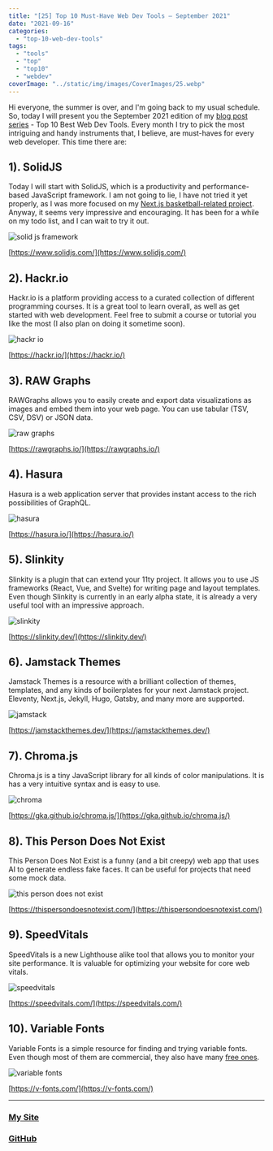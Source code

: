 ```yaml
---
title: "[25] Top 10 Must-Have Web Dev Tools – September 2021"
date: "2021-09-16"
categories:
  - "top-10-web-dev-tools"
tags:
  - "tools"
  - "top"
  - "top10"
  - "webdev"
coverImage: "../static/img/images/CoverImages/25.webp"
---
```


Hi everyone, the summer is over, and I'm going back to my usual schedule. So, today I will present you the September 2021 edition of my [blog post series](https://www.create-react-app.com/tags/top) - Top 10 Best Web Dev Tools. Every month I try to pick the most intriguing and handy instruments that, I believe, are must-haves for every web developer. This time there are:

## 1). SolidJS

Today I will start with SolidJS, which is a productivity and performance-based JavaScript framework. I am not going to lie, I have not tried it yet properly, as I was more focused on my [Next.js basketball-related project](https://koripallopaikat.com). Anyway, it seems very impressive and encouraging. It has been for a while on my todo list, and I can wait to try it out.

![solid js framework](https://www.create-react-app.com/static/img/images/25/solid.webp)

[https://www.solidjs.com/](https://www.solidjs.com/)

## 2). Hackr.io

Hackr.io is a platform providing access to a curated collection of different programming courses. It is a great tool to learn overall, as well as get started with web development. Feel free to submit a course or tutorial you like the most (I also plan on doing it sometime soon).

![hackr io](https://www.create-react-app.com/static/img/images/25/hackr.webp)

[https://hackr.io/](https://hackr.io/)

## 3). RAW Graphs

RAWGraphs allows you to easily create and export data visualizations as images and embed them into your web page. You can use tabular (TSV, CSV, DSV) or JSON data.

![raw graphs](https://www.create-react-app.com/static/img/images/25/raw.webp)

[https://rawgraphs.io/](https://rawgraphs.io/)

## 4). Hasura

Hasura is a web application server that provides instant access to the rich possibilities of GraphQL.

![hasura](https://www.create-react-app.com/static/img/images/25/hasura.webp)

[https://hasura.io/](https://hasura.io/)

## 5). Slinkity

Slinkity is a plugin that can extend your 11ty project. It allows you to use JS frameworks (React, Vue, and Svelte) for writing page and layout templates. Even though Slinkity is currently in an early alpha state, it is already a very useful tool with an impressive approach.

![slinkity](https://www.create-react-app.com/static/img/images/25/slinkity.webp)

[https://slinkity.dev/](https://slinkity.dev/)

## 6). Jamstack Themes

Jamstack Themes is a resource with a brilliant collection of themes, templates, and any kinds of boilerplates for your next Jamstack project. Eleventy, Next.js, Jekyll, Hugo, Gatsby, and many more are supported.

![jamstack](https://www.create-react-app.com/static/img/images/25/jamstack.webp)

[https://jamstackthemes.dev/](https://jamstackthemes.dev/)

## 7). Chroma.js

Chroma.js is a tiny JavaScript library for all kinds of color manipulations. It is has a very intuitive syntax and is easy to use.

![chroma](https://www.create-react-app.com/static/img/images/25/chroma.webp)

[https://gka.github.io/chroma.js/](https://gka.github.io/chroma.js/)

## 8). This Person Does Not Exist

This Person Does Not Exist is a funny (and a bit creepy) web app that uses AI to generate endless fake faces. It can be useful for projects that need some mock data.

![this person does not exist](https://www.create-react-app.com/static/img/images/25/person.webp)

[https://thispersondoesnotexist.com/](https://thispersondoesnotexist.com/)

## 9). SpeedVitals

SpeedVitals is a new Lighthouse alike tool that allows you to monitor your site performance. It is valuable for optimizing your website for core web vitals.

![speedvitals](https://www.create-react-app.com/static/img/images/25/speedvitals.webp)

[https://speedvitals.com/](https://speedvitals.com/)

## 10). Variable Fonts

Variable Fonts is a simple resource for finding and trying variable fonts. Even though most of them are commercial, they also have many [free ones](https://v-fonts.com/licenses/).

![variable fonts](https://www.create-react-app.com/static/img/images/25/variable.webp)

[https://v-fonts.com/](https://v-fonts.com/)

---

### [My Site](https://villivald.com/)

### [GitHub](https://github.com/villivald)
